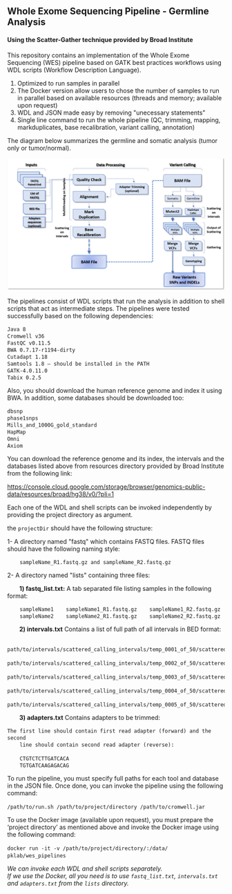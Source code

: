 ## Whole Exome Sequencing Pipeline - Germline Analysis
#### Using the Scatter-Gather technique provided by Broad Institute
  
This repository contains an implementation of the Whole Exome Sequencing (WES) pipeline based on GATK best practices workflows using WDL scripts (Workflow Description Language).


1) Optimized to run samples in parallel
2) The Docker version allow users to chose the number of samples to run in parallel based on available resources (threads and memory; available upon request)
3) WDL and JSON made easy by removing "unecessary statements"
4) Single line command to run the whole pipeline (QC, trimming, mapping, markduplicates, base recalibration, variant calling, annotation)

The diagram below summarizes the germline and somatic analysis (tumor only or tumor/normal).


![alt text](wes_workflow/wes_pipelines.png "Whole Exome Sequencing Pipelines")

The pipelines consist of WDL scripts that run the analysis in addition to shell scripts that act as intermediate steps. The pipelines were tested successfully based on the following dependencies:

    Java 8 
    Cromwell v36 
    FastQC v0.11.5 
    BWA 0.7.17-r1194-dirty 
    Cutadapt 1.18 
    Samtools 1.8 – should be installed in the PATH 
    GATK-4.0.11.0 
    Tabix 0.2.5 

Also, you should download the human reference genome and index it using BWA. In addition, some databases should be downloaded too: 

    dbsnp
    phase1snps 
    Mills_and_1000G_gold_standard 
    HapMap 
    Omni 
    Axiom 

You can download the reference genome and its index, the intervals and the databases listed above from resources directory provided by Broad Institute from the following link: 

https://console.cloud.google.com/storage/browser/genomics-public-data/resources/broad/hg38/v0/?pli=1

Each one of the WDL and shell scripts can be invoked independently by providing the project directory as argument.
  
the `projectDir` should have the following structure:  

1- A directory named "fastq" which contains FASTQ files. FASTQ files should have the following naming style:

	    sampleName_R1.fastq.gz and sampleName_R2.fastq.gz

2- A directory named "lists" containing three files:  

&ensp;&ensp;&ensp;&ensp;**1) fastq_list.txt:** A tab separated file listing samples in the following format:

        sampleName1    sampleName1_R1.fastq.gz    sampleName1_R2.fastq.gz
        sampleName2    sampleName2_R1.fastq.gz    sampleName2_R2.fastq.gz

&ensp;&ensp;&ensp;&ensp;**2) intervals.txt** Contains a list of full path of all intervals in BED format:

        path/to/intervals/scattered_calling_intervals/temp_0001_of_50/scattered.interval_list
        path/to/intervals/scattered_calling_intervals/temp_0002_of_50/scattered.interval_list
        path/to/intervals/scattered_calling_intervals/temp_0003_of_50/scattered.interval_list
        path/to/intervals/scattered_calling_intervals/temp_0004_of_50/scattered.interval_list
        path/to/intervals/scattered_calling_intervals/temp_0005_of_50/scattered.interval_list

&ensp;&ensp;&ensp;&ensp;**3) adapters.txt** Contains adapters to be trimmed: 

	The first line should contain first read adapter (forward) and the second
        line should contain second read adapter (reverse):

        CTGTCTCTTGATCACA
        TGTGATCAAGAGACAG


To run the pipeline, you must specify full paths for each tool and database in the JSON file. Once done, you can invoke the pipeline using the following command:  

`/path/to/run.sh /path/to/project/directory /path/to/cromwell.jar`

To use the Docker image (available upon request), you must prepare the ‘project directory’ as mentioned above and invoke the Docker image using the following command:  

`docker run -it -v /path/to/project/directory/:/data/ pklab/wes_pipelines `

*We can invoke each WDL and shell scripts separately.*  
*If we use the Docker, all you need is to use `fastq_list.txt`, `intervals.txt` and `adapters.txt` from the `lists` directory.*

